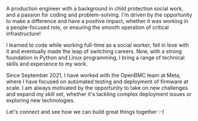 A production engineer with a background in child protection social work, and a passion for coding and problem-solving. I'm driven by the opportunity to make a difference and have a positive impact, whether it was working in a people-focused role, or ensuring the smooth operation of critical infrastructure!

I learned to code while working full-time as a social worker, fell in love with it and eventually made the leap of switching careers. Now, with a strong foundation in Python and Linux programming, I bring a range of technical skills and experience to my work.

Since September 2021, I have worked with the OpenBMC team at Meta, where I have focused on automated testing and deployment of firmware at scale. I am always motivated by the opportunity to take on new challenges and expand my skill set, whether it's tackling complex deployment issues or exploring new technologies.

Let's connect and see how we can build great things together :-)
